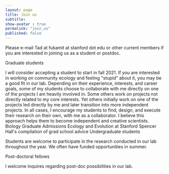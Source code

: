 ```yaml
---
layout: page
title: Join us
subtitle: 
show-avatar : true
permalink: "join_us"
published: false
---
```


Please e-mail Tad at fukamit at stanford dot edu or other current members if you are interested in joining us as a student or postdoc.

Graduate students

I will consider accepting a student to start in fall 2021. If you are interested in working on community ecology and feeling "stupid" about it, you may be a good fit in our lab. Depending on their experience, interests, and career goals, some of my students choose to collaborate with me directly on one of the projects I am heavily involved in. Some others work on projects not directly related to my core interests. Yet others initially work on one of the projects led directly by me and later transition into more independent projects. In all cases, I encourage my students to find, design, and execute their research on their own, with me as a collaborator. I believe this approach helps them to become independent and creative scientists.
Biology Graduate Admissions
Ecology and Evolution at Stanford
Spencer Hall's compilation of grad school advice
Undergraduate students

Students are welcome to participate in the research conducted in our lab throughout the year. We often have funded opportunities in summer.

Post-doctoral fellows

I welcome inquires regarding post-doc possibilities in our lab.
